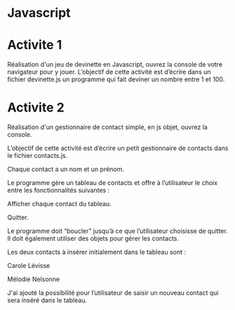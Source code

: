 # Javascript
# Activite 1
Réalisation d'un jeu de devinette en Javascript, ouvrez la console de votre navigateur pour y jouer.
L’objectif de cette activité est d’écrire dans un fichier devinette.js un programme qui fait deviner un nombre entre 1 et 100.
# Activite 2
Réalisation d'un gestionnaire de contact simple, en js objet, ouvrez la console.

L’objectif de cette activité est d’écrire un petit gestionnaire de contacts dans le fichier contacts.js.

Chaque contact a un nom et un prénom. 

Le programme gère un tableau de contacts et offre à l’utilisateur le choix entre les fonctionnalités suivantes :

Afficher chaque contact du tableau.

Quitter.

Le programme doit “boucler” jusqu’à ce que l’utilisateur choisisse de quitter. Il doit également utiliser des objets pour gérer les contacts.

Les deux contacts à insérer initialement dans le tableau sont :

Carole Lévisse

Mélodie Nelsonne

J'ai ajouté la possibilité pour l’utilisateur de saisir un nouveau contact qui sera inséré dans le tableau.

